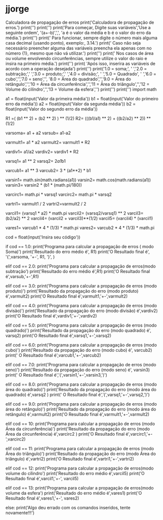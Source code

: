 # jjorge
Calculadora de propagação de erros
print('Calculadora de propagação de erros.')
print('')
print('')
print('Para começar, Digite suas variáveis','Use a seguinte ordem', '(a+-b)',',', 'a é o valor da média e b é o valor do erro da média.')
print('')
print(' Para funcionar, sempre digite o número mais alguma casa decimal (usando ponto), exemplo:, 3.14.')
print(' Caso não seja necessário preencher alguma das variáveis preencha ela apenas com no número {1}, mesmo que não vá utilizar.')
print('')
print(' Nos casos de área ou volume envolvendo circunferências, sempre utilize o valor do raio e insira na primeiro média.')
print('')
print( 'Após isso, inserira as variáveis de acordo com a operação desejada')
print('')
print('1.0 = soma;', '   ','2.0 = subtração;','   ','3.0 = produto;','   ','4.0 = divisão;', '   ','5.0 = Quadrado',  '   ','6.0 = cubo','','7.0 = seno','',
      '8.0 = Área do quadrado','','9.0 = Área do retângulo','','10 = Área da circunferência','','11 = Área do triângulo','','12 = Volume do cilíndro','','13 = Volume da esfera','')
print('')
print('')
import math

a1 = float(input('Valor da primeira média'))
b1 = float(input('Valor do primeiro erro da média'))
a2 = float(input('Valor da segunda média'))
b2 = float(input('Valor do segundo erro da média'))

R1 =( (b1 ** 2) + (b2 ** 2) ) ** (1/2)
R2= (((b1/a1) ** 2) + ((b2/a2) ** 2)) ** (1/2)

varsoma= a1 + a2
varsub= a1-a2

varmult1= a1 * a2
varmult2= varmult1 * R2

vardiv1= a1/a2
vardiv2= vardiv1 * R2

varsq1= a1 ** 2
varsq2= 2*a1*b1

varcub1= a1 ** 3
varcub2= 3 * (a1**2) * b1

varsin1= math.sin(math.radians(a1))
varsin2= math.cos(math.radians(a1))
varsin3= varsin2 * (b1 * (math.pi/180))

varcirc1= math.pi * varsq1
varcirc2= math.pi * varsq2

vartri1= varmult1 / 2
vartri2=varmult2  / 2

varcil1= (varsq1 * a2) * math.pi
varcil2= (varsq2/varsq1) ** 2
varcil3= (b2/a2) ** 2
varcil4= (varcil2 + varcil3)**(1/2)
varcil5= (varcil4) * (varcil1)

vares1= varcub1 * 4 * (1/3) * math.pi
vares2= varcub2 * 4 * (1/3) * math.pi

cod = float(input('Insira seu código'))

if cod == 1.0:
    print('Programa para calcular a propagação de erros ( modo Soma)')
    print('Resultado do erro médio é', R1)
    print('O Resultado final é', '{',varsoma, '+-', R1, '}', )
    
elif cod == 2.0:
    print('Programa para calcular a propagação de erros(modo subtração')
    print('Resultado do erro médio é',R1)
    print('O Resultado final é',varsub,'+-',R1)
    
elif cod == 3.0:
    print('Programa para calcular a propagação de erros (modo produto)')
    print('Resultado da propagação do erro (modo produto) é',varmult2)
    print('O Resultado  final é',varmult1,'+-',varmult2)

elif cod == 4.0:
    print('Programa para calcular a propagação de erros (modo divisão)')
    print('Resultado da propagação do erro (modo divisão) é',vardiv2)
    print('O Resultado  final é',vardiv1,'+-',vardiv2)

elif cod == 5.0:
   print('Programa para calcular a propagação de erros (modo quadrado)')
   print('Resultado da propagação do erro (modo quadrado) é', varsq2)
   print('O Resultado final é',varsq1,'+-',varsq2)
   
elif cod == 6.0:
   print('Programa para calcular a propagação de erros (modo cubo)')
   print('Resultado da propagação do erro (modo cubo) é', varcub2)
   print(' O Resultado final é',varcub1,'+-',varcub2)

elif cod == 7.0:
   print('Programa para calcular a propagação de erros (modo seno)')
   print('Resultado da propagação do erro (modo seno) é', varsin3)
   print(' O Resultado final é','(',varsin1,'+-',varsin3,')')

elif cod == 8.0:
   print('Programa para calcular a propagação de erros (modo área do quadrado)')
   print('Resultado da propagação do erro (modo área do quadrado) é',varsq2 )
   print(' O Resultado final é','(',varsq1,'+-',varsq2,')')

elif cod == 9.0:
    print('Programa para calcular a propagação de erros (modo área do retângulo)')
    print('Resultado da propagação do erro (modo área do retângulo) é',varmult2)
    print('O Resultado  final é',varmult1,'+-',varmult2)

elif cod == 10:
   print('Programa para calcular a propagação de erros (modo Área da circunferência)')
   print('Resultado da propagação do erro (modo Área da circunferência) é',varcirc2 )
   print('O Resultado final é',varcirc1,'+-',varcirc2)

elif cod == 11:
    print('Programa para calcular a propagação de erros (modo Área do triângulo)')
    print('Resultado da propagação do erro (modo Área do triângulo) é',vartri2)
    print('O Resultado  final é',vartri1,'+-',vartri2)

elif cod == 12:
    print('Programa para calcular a propagação de erros(modo volume do cílindro')
    print('Resultado do erro médio é',varcil5)
    print('O Resultado final é',varcil1,'+-', varcil5)

elif cod == 13:
    print('Programa para calcular a propagação de erros(modo volume da esfera')
    print('Resultado do erro médio é',vares1)
    print('O Resultado final é',vares1,'+-', vares2)

else:
    print('Algo deu errado com os comandos inseridos, tente novamente!!!')
